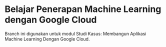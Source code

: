 # Belajar Penerapan Machine Learning dengan Google Cloud

Branch ini digunakan untuk modul Studi Kasus: Membangun Aplikasi Machine Learning Dengan Google Cloud.